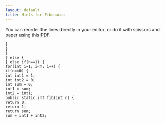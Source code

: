 ```yaml
---
layout: default
title: Hints for Fibonacci
---
```


You can reorder the lines directly in your editor, or do it with scissors and paper using this [PDF].

[PDF]: https://dl.dropboxusercontent.com/u/830148/ttm4175/fibonacci.pdf

    }
    }
    }
    } else {
    } else if(n==1) {
    for(int i=1; i<n; i++) {
    if(n==0) {
    int int1 = 1;
    int int2 = 0;
    int sum = 0;
    int1 = sum;
    int2 = int1;
    public static int fib(int n) {
    return 0;
    return 1;
    return sum;
    sum = int1 + int2;
